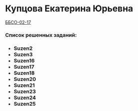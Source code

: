 <h1> Купцова Екатерина Юрьевна </h1>
<u> ББСО-02-17</u>
<h3>Список решенных заданий:<h3>
<ul>
<li>Suzen2</li>
<li>Suzen3</li>
<li>Suzen16</li>
<li>Suzen17</li>
<li>Suzen18</li>
<li>Suzen20</li>
<li>Suzen21</li>
<li>Suzen23</li>
<li>Suzen24</li>
<li>Suzen25</li>
